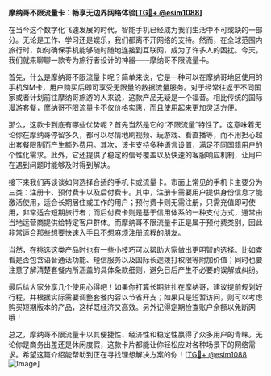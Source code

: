 **摩纳哥不限流量卡：畅享无边界网络体验[[TG💪+ @esim1088](https://t.me/s/esim1088)]**

在当今这个数字化飞速发展的时代，智能手机已经成为我们生活中不可或缺的一部分。无论是工作、学习还是娱乐，我们都离不开网络的支持。然而，在全球范围内旅行时，如何确保手机能够随时随地连接到互联网，成为了许多人的困扰。今天，我们就来聊聊一款专为旅行者设计的神器——摩纳哥不限流量卡。

首先，什么是摩纳哥不限流量卡呢？简单来说，它是一种可以在摩纳哥地区使用的手机SIM卡，用户购买后即可享受无限量的数据流量服务。对于经常往返于不同国家或者计划前往摩纳哥旅游的人来说，这款产品无疑是一个福音。相比传统的国际漫游套餐，摩纳哥不限流量卡不仅价格实惠，而且使用起来更加灵活方便。

那么，这款卡到底有哪些优势呢？首先当然是它的“不限流量”特性了。这意味着无论你在摩纳哥停留多久，都可以尽情地刷视频、玩游戏、看直播等，而不用担心超出套餐限制而产生额外费用。其次，该卡支持多种语言设置，满足不同国籍用户的个性化需求。此外，它还提供了稳定的信号覆盖以及快速的客服响应机制，让用户在遇到问题时能够及时得到解决。

接下来我们再谈谈如何选择合适的手机卡或流量卡。市面上常见的手机卡主要分为三类：注册卡、预付费卡以及后付费卡。其中，注册卡需要用户提供身份信息才能激活使用，适合长期居住或工作的用户；预付费卡则无需注册，只需充值即可使用，非常适合短期旅行者；而后付费卡则是基于信用体系的一种支付方式，通常由当地运营商提供给特定客户群体。而摩纳哥不限流量卡正是属于预付费类别，因此非常适合那些想要快速入手且不想麻烦注册流程的朋友。

当然，在挑选这类产品时也有一些小技巧可以帮助大家做出更明智的选择。比如查看是否包含语音通话功能、短信服务以及国际长途拨打权限等附加价值；同时也要注意了解清楚套餐内所涵盖的具体条款细则，避免日后产生不必要的误解或纠纷。

最后给大家分享几个使用心得吧！如果你打算长期驻扎在摩纳哥，建议提前规划好行程，并根据实际需要调整套餐内容以节省开支；如果只是短暂访问，则可以考虑购买短期版本的产品，这样既经济又高效。另外记得定期检查账户余额以免断网哦！

总之，摩纳哥不限流量卡以其便捷性、经济性和稳定性赢得了众多用户的青睐。无论你是商务出差还是休闲度假，这款卡片都能让你轻松应对各种场景下的网络需求。希望这篇介绍能帮助到正在寻找理想解决方案的你！[[TG💪+ @esim1088](https://t.me/s/esim1088) ![Image](https://i.postimg.cc/4NQfJmqS/Snipaste-2025-05-13-00-14-12.png)]